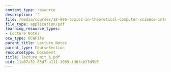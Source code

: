 ```yaml
---
content_type: resource
description: ''
file: /media/courses/18-996-topics-in-theoretical-computer-science-internet-research-problems-spring-2002/11a67a5285d7a1111069fd8feb27d9b5_lecture_mit_6.pdf
file_type: application/pdf
learning_resource_types:
- Lecture Notes
ocw_type: OCWFile
parent_title: Lecture Notes
parent_type: CourseSection
resourcetype: Document
title: lecture_mit_6.pdf
uid: 11a67a52-85d7-a111-1069-fd8feb27d9b5
---
```

